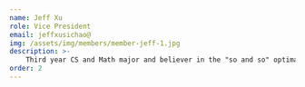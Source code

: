 ```yaml
---
name: Jeff Xu
role: Vice President
email: jeffxusichao@
img: /assets/img/members/member-jeff-1.jpg
description: >-
    Third year CS and Math major and believer in the "so and so" optimality <img src="https://i.imgur.com/7qttfnm.gif" style="height: 15px; width: 15px;">.
order: 2
---
```


